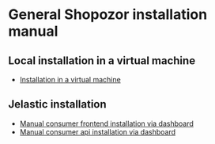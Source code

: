 # General Shopozor installation manual

## Local installation in a virtual machine
- [Installation in a virtual machine](/doc/vm-installation.md)

## Jelastic installation
- [Manual consumer frontend installation via dashboard](/doc/manual-consumer-frontend.md)
- [Manual consumer api installation via dashboard](/doc/manual-consumer-api.md)
